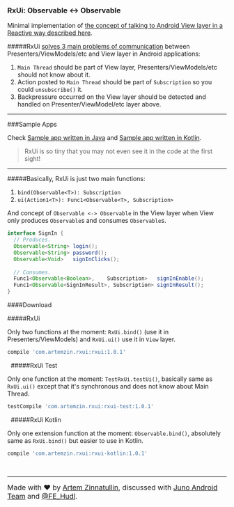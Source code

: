 ### RxUi: Observable <-> Observable

Minimal implementation of [the concept of talking to Android View layer in a Reactive way described here](http://artemzin.com/blog/rxui-talking-to-android-view-layer-in-a-reactive-way/).

#####RxUi [solves 3 main problems of communication](http://a.com) between Presenters/ViewModels/etc and View layer in Android applications:

1. `Main Thread` should be part of View layer, Presenters/ViewModels/etc should not know about it.
2. Action posted to `Main Thread` should be part of `Subscription` so you could `unsubscribe()` it.
3. Backpressure occurred on the View layer should be detected and handled on Presenter/ViewModel/etc layer above.

---

###Sample Apps

Check [Sample app written in Java](rxui-sample-java/src/main/java/com/artemzin/rxui/sample/java) and [Sample app written in Kotlin](rxui-sample-kotlin/src/main/kotlin/com/artemzin/rxui/sample/kotlin). 

>RxUi is so tiny that you may not even see it in the code at the first sight!

---

#####Basically, RxUi is just two main functions:

1. `bind(Observable<T>): Subscription`
2. `ui(Action1<T>): Func1<Observable<T>, Subscription>`

And concept of `Observable <-> Observable` in the View layer when View only produces `Observable`s and consumes `Observable`s.

```java
interface SignIn {
  // Produces.
  Observable<String> login();
  Observable<String> password();
  Observable<Void>   signInClicks();
  
  // Consumes.
  Func1<Observable<Boolean>,    Subscription>   signInEnable();
  Func1<Observable<SignInResult>, Subscription> signInResult();
}
```

####Download

#####RxUi

Only two functions at the moment: `RxUi.bind()` (use it in Presenters/ViewModels) and `RxUi.ui()` use it in `View` layer.

```groovy
compile 'com.artemzin.rxui:rxui:1.0.1'
```
&nbsp;
#####RxUi Test

Only one function at the moment: `TestRxUi.testUi()`, basically same as `RxUi.ui()` except that it's synchronous and does not know about Main Thread.

```groovy
testCompile 'com.artemzin.rxui:rxui-test:1.0.1'
```

&nbsp;
#####RxUi Kotlin

Only one extension function at the moment: `Observable.bind()`, absolutely same as `RxUi.bind()` but easier to use in Kotlin.

```groovy
compile 'com.artemzin.rxui:rxui-kotlin:1.0.1'
```

&nbsp;

---

<font size="3">Made with :heart: by [Artem Zinnatullin](https://twitter.com/artem_zin), discussed with [Juno Android Team](https://gojuno.com) and [@FE_Hudl](https://twitter.com/FE_Hudl).</font>
